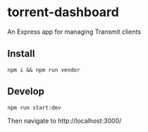 # torrent-dashboard

An Express app for managing Transmit clients

## Install 

```
npm i && npm run vendor
```

## Develop

```
npm run start:dev
```

Then navigate to http://localhost:3000/

